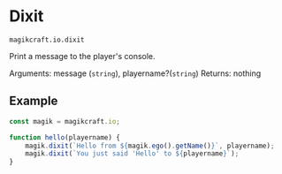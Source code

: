 # Dixit

`magikcraft.io.dixit`

Print a message to the player's console.

Arguments: message (`string`), playername?(`string`)
Returns: nothing

## Example

```javascript
const magik = magikcraft.io;

function hello(playername) {
    magik.dixit(`Hello from ${magik.ego().getName()}`, playername);
    magik.dixit(`You just said 'Hello' to ${playername}`);
}
```